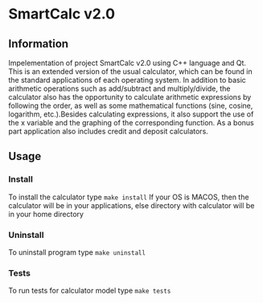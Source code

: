 # SmartCalc v2.0

## Information
Impelementation of project SmartCalc v2.0 using C++ language and Qt. This is an extended version of the usual calculator, which can be found in the standard applications of each operating system. In addition to basic arithmetic operations such as add/subtract and multiply/divide, the calculator also has the opportunity to calculate arithmetic expressions by following the order, as well as some mathematical functions (sine, cosine, logarithm, etc.).Besides calculating expressions, it also support the use of the x variable and the graphing of the corresponding function. As a bonus part application also includes credit and deposit calculators.

## Usage 
### Install
To install the calculator type `make install`
If your OS is MACOS, then the calculator will be in your applications, else directory with calculator will be in your home directory

### Uninstall
To uninstall program type `make uninstall`

### Tests
To run tests for calculator model type `make tests`

